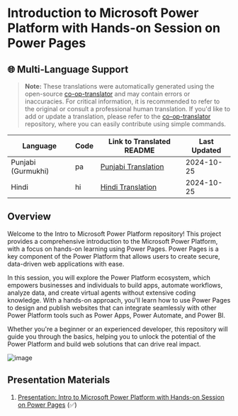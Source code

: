 # Introduction to Microsoft Power Platform with Hands-on Session on Power Pages

## 🌐 Multi-Language Support

> **Note:**
> These translations were automatically generated using the open-source [co-op-translator](https://github.com/Azure/co-op-translator) and may contain errors or inaccuracies. For critical information, it is recommended to refer to the original or consult a professional human translation. If you'd like to add or update a translation, please refer to the [co-op-translator](https://github.com/Azure/co-op-translator) repository, where you can easily contribute using simple commands.

| Language             | Code | Link to Translated README                               | Last Updated |
|----------------------|------|---------------------------------------------------------|--------------|
| Punjabi (Gurmukhi)   | pa   | [Punjabi Translation](./translations/pa/README.md)      | 2024-10-25   |
| Hindi                | hi   | [Hindi  Translation](./translations/hi/README.md)       | 2024-10-25   |

## Overview

Welcome to the Intro to Microsoft Power Platform repository! This project provides a comprehensive introduction to the Microsoft Power Platform, with a focus on hands-on learning using Power Pages. Power Pages is a key component of the Power Platform that allows users to create secure, data-driven web applications with ease.

In this session, you will explore the Power Platform ecosystem, which empowers businesses and individuals to build apps, automate workflows, analyze data, and create virtual agents without extensive coding knowledge. With a hands-on approach, you'll learn how to use Power Pages to design and publish websites that can integrate seamlessly with other Power Platform tools such as Power Apps, Power Automate, and Power BI.

Whether you're a beginner or an experienced developer, this repository will guide you through the basics, helping you to unlock the potential of the Power Platform and build web solutions that can drive real impact.

![image](https://github.com/user-attachments/assets/61439aaa-bad0-474e-a396-7122486b8f79)

## Presentation Materials

1. [Presentation: Intro to Microsoft Power Platform with
Hands-on Session on Power Pages](./includes/presentation.md) (✅)
